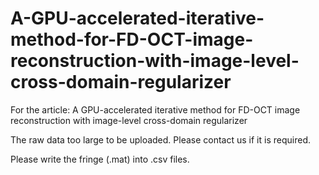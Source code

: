 # A-GPU-accelerated-iterative-method-for-FD-OCT-image-reconstruction-with-image-level-cross-domain-regularizer
For the article: A GPU-accelerated iterative method for FD-OCT image reconstruction with image-level cross-domain regularizer

The raw data too large to be uploaded. Please contact us if it is required.

Please write the fringe (.mat) into .csv files.



